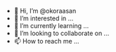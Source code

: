 - 👋 Hi, I’m @okoraasan
- 👀 I’m interested in ...
- 🌱 I’m currently learning ...
- 💞️ I’m looking to collaborate on ...
- 📫 How to reach me ...

<!---
okoraasan/okoraasan is a ✨ special ✨ repository because its `README.md` (this file) appears on your GitHub profile.
You can click the Preview link to take a look at your changes.
--->
